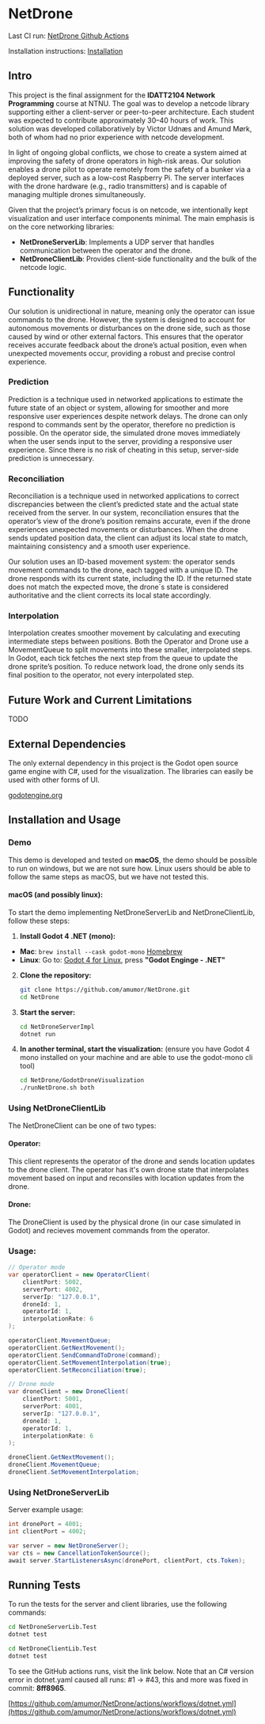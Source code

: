 # NetDrone

Last CI run: [NetDrone Github Actions](https://github.com/amumor/NetDrone/actions)

Installation instructions: [Installation](#installation-and-usage)

## Intro

This project is the final assignment for the **IDATT2104 Network Programming** course at NTNU. The goal was to develop a netcode library supporting either a client-server or peer-to-peer architecture. Each student was expected to contribute approximately 30–40 hours of work. This solution was developed collaboratively by Victor Udnæs and Amund Mørk, both of whom had no prior experience with netcode development.

In light of ongoing global conflicts, we chose to create a system aimed at improving the safety of drone operators in high-risk areas. Our solution enables a drone pilot to operate remotely from the safety of a bunker via a deployed server, such as a low-cost Raspberry Pi. The server interfaces with the drone hardware (e.g., radio transmitters) and is capable of managing multiple drones simultaneously.

Given that the project’s primary focus is on netcode, we intentionally kept visualization and user interface components minimal. The main emphasis is on the core networking libraries:

- **NetDroneServerLib**: Implements a UDP server that handles communication between the operator and the drone.
- **NetDroneClientLib**: Provides client-side functionality and the bulk of the netcode logic.

## Functionality
Our solution is unidirectional in nature, meaning only the operator can issue commands to the drone. However, the system is designed to account for autonomous movements or disturbances on the drone side, such as those caused by wind or other external factors. This ensures that the operator receives accurate feedback about the drone’s actual position, even when unexpected movements occur, providing a robust and precise control experience.

### Prediction
Prediction is a technique used in networked applications to estimate the future state of an object or system, allowing for smoother and more responsive user experiences despite network delays. The drone can only respond to commands sent by the operator, therefore no prediction is possible. On the operator side, the simulated drone moves immediately when the user sends input to the server, providing a responsive user experience. Since there is no risk of cheating in this setup, server-side prediction is unnecessary.

### Reconciliation
Reconciliation is a technique used in networked applications to correct discrepancies between the client’s predicted state and the actual state received from the server. In our system, reconciliation ensures that the operator’s view of the drone’s position remains accurate, even if the drone experiences unexpected movements or disturbances. When the drone sends updated position data, the client can adjust its local state to match, maintaining consistency and a smooth user experience.

Our solution uses an ID-based movement system: the operator sends movement commands to the drone, each tagged with a unique ID. The drone responds with its current state, including the ID. If the returned state does not match the expected move, the drone´s state is considered authoritative and the client corrects its local state accordingly.

### Interpolation
Interpolation creates smoother movement by calculating and executing intermediate steps between positions.
Both the Operator and Drone use a MovementQueue to split movements into these smaller, interpolated steps.
In Godot, each tick fetches the next step from the queue to update the drone sprite’s position.
To reduce network load, the drone only sends its final position to the operator, not every interpolated step.

## Future Work and Current Limitations 
TODO

## External Dependencies
The only external dependency in this project is the Godot open source game engine with C#, used for the visualization. The libraries can easily be used with other forms of UI.

[godotengine.org](https://godotengine.org/)

## Installation and Usage

### Demo
This demo is developed and tested on **macOS**, the demo should be possible to run on windows, but we are not sure how. Linux users should be able to follow the same steps as macOS, but we have not tested this. 

#### macOS (and possibly linux):
To start the demo implementing NetDroneServerLib and NetDroneClientLib, follow these steps:

1. **Install Godot 4 .NET (mono):**
- **Mac**: `brew install --cask godot-mono` [Homebrew](https://formulae.brew.sh/cask/godot-mono#default)
- **Linux**: Go to: [Godot 4 for Linux](https://godotengine.org/download/linux/), press **"Godot Enginge - .NET"**

2. **Clone the repository:**
   ```sh
   git clone https://github.com/amumor/NetDrone.git
   cd NetDrone
   ```

3. **Start the server:**
   ```sh
   cd NetDroneServerImpl
   dotnet run
   ```

4. **In another terminal, start the visualization:** (ensure you have Godot 4 mono installed on your machine and are able to use the godot-mono cli tool)
   ```sh
   cd NetDrone/GodotDroneVisualization
   ./runNetDrone.sh both
   ```

### Using NetDroneClientLib
The NetDroneClient can be one of two types:
#### Operator:
This client represents the operator of the drone and sends location updates to the drone client. The operator has it's own drone state that interpolates movement based on input and reconsiles with location updates from the drone.
#### Drone:
The DroneClient is used by the physical drone (in our case simulated in Godot) and recieves movement commands from the operator.
### Usage:
```cs
// Operator mode
var operatorClient = new OperatorClient(
    clientPort: 5002,
    serverPort: 4002,
    serverIp: "127.0.0.1",
    droneId: 1,
    operatorId: 1,
    interpolationRate: 6
);

operatorClient.MovementQueue;
operatorClient.GetNextMovement();
operatorClient.SendCommandToDrone(command);
operatorClient.SetMovementInterpolation(true);
operatorClient.SetReconciliation(true);

// Drone mode
var droneClient = new DroneClient(
    clientPort: 5001,
    serverPort: 4001,
    serverIp: "127.0.0.1",
    droneId: 1,
    operatorId: 1,
    interpolationRate: 6
);

droneClient.GetNextMovement();
droneClient.MovementQueue;
droneClient.SetMovementInterpolation;
```

### Using NetDroneServerLib
Server example usage:

```cs
int dronePort = 4001;
int clientPort = 4002;

var server = new NetDroneServer();
var cts = new CancellationTokenSource();
await server.StartListenersAsync(dronePort, clientPort, cts.Token);
```

## Running Tests

To run the tests for the server and client libraries, use the following commands:

```sh
cd NetDroneServerLib.Test
dotnet test
```

```sh
cd NetDroneClientLib.Test
dotnet test
```

To see the GitHub actions runs, visit the link below. Note that an C# version error in dotnet.yaml caused all runs: #1 -> #43, this and more was fixed in commit: **8ff8965**.

[https://github.com/amumor/NetDrone/actions/workflows/dotnet.yml](https://github.com/amumor/NetDrone/actions/workflows/dotnet.yml)
